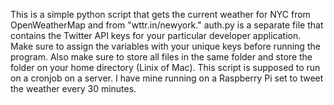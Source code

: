 This is a simple python script that gets the current weather for NYC from OpenWeatherMap and from "wttr.in/newyork." auth.py is a separate file that contains the Twitter API keys for your particular developer application. Make sure to assign the variables with your unique keys before running the program. Also make sure to store all files in the same folder and store the folder on your home directory (Linix of Mac). This script is supposed to run on a cronjob on a server. I have mine running on a Raspberry Pi set to tweet the weather every 30 minutes.
